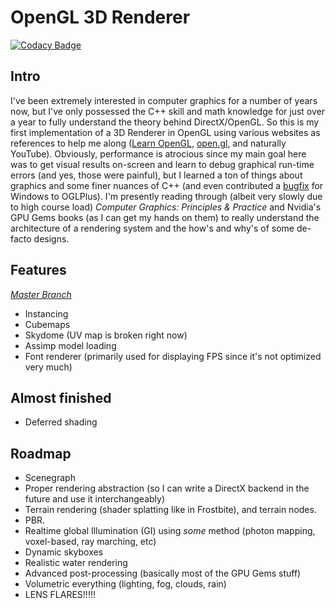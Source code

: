 # OpenGL 3D Renderer

[![Codacy Badge](https://api.codacy.com/project/badge/Grade/fd7023ebf2e941eeb7d4f67cf9c6ea1f)](https://www.codacy.com/app/htmlboss/OpenGL-Renderer?utm_source=github.com&amp;utm_medium=referral&amp;utm_content=htmlboss/OpenGL-Renderer&amp;utm_campaign=Badge_Grade)

## Intro
I've been extremely interested in computer graphics for a number of years now, but I've only possessed the C++ skill and math knowledge for just over a year to fully understand the theory behind DirectX/OpenGL. So this is my first implementation of a 3D Renderer in OpenGL using various websites as references to help me along ([Learn OpenGL](http://www.learnopengl.com/), [open.gl](http://open.gl), and naturally YouTube).
Obviously, performance is atrocious since my main goal here was to get visual results on-screen and learn to debug graphical run-time errors (and yes, those were painful), but I learned a ton of things about graphics and some finer nuances of C++ (and even contributed a [bugfix](https://github.com/matus-chochlik/oglplus/issues/135) for Windows to OGLPlus).
I'm presently reading through (albeit very slowly due to high course load) *Computer Graphics: Principles & Practice* and Nvidia's GPU Gems books (as I can get my hands on them) to really understand the architecture of a rendering system and the how's and why's of some de-facto designs.

## Features
*[Master Branch](https://github.com/htmlboss/OpenGL-Shader-Viewer/tree/master)*
* Instancing
* Cubemaps
* Skydome (UV map is broken right now)
* Assimp model loading
* Font renderer (primarily used for displaying FPS since it's not optimized very much)

## Almost finished
* Deferred shading

## Roadmap
* Scenegraph
* Proper rendering abstraction (so I can write a DirectX backend in the future and use it interchangeably)
* Terrain rendering (shader splatting like in Frostbite), and terrain nodes.
* PBR.
* Realtime global Illumination (GI) using *some* method (photon mapping, voxel-based, ray marching, etc)
* Dynamic skyboxes
* Realistic water rendering
* Advanced post-processing (basically most of the GPU Gems stuff)
* Volumetric everything (lighting, fog, clouds, rain)
* LENS FLARES!!!!!
